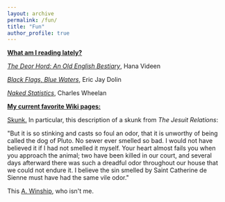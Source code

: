 ```yaml
---
layout: archive
permalink: /fun/
title: "Fun"
author_profile: true
---
```


<b><ins>What am I reading lately?</ins></b>

<a target="_blank" rel="noopener" href="https://www.goodreads.com/book/show/104386166-the-deorhord?from_search=true&from_srp=true&qid=Y3Mg1qnpMQ&rank=1"><i>The Deor Hord: An Old English Bestiary</i></a>, Hana Videen

<a target="_blank" rel="noopener" href="https://www.goodreads.com/book/show/38212132-black-flags-blue-waters?ref=nav_sb_ss_1_23"><i>Black Flags, Blue Waters</i></a>, Eric Jay Dolin

<a target="_blank" rel="noopener" href="https://www.goodreads.com/book/show/17986418-naked-statistics"><i>Naked Statistics</i></a>, Charles Wheelan

<b><ins>My current favorite Wiki pages:</ins></b>

<a target="_blank" rel="noopener" href="https://en.wikipedia.org/wiki/Skunk">Skunk.</a> In particular, this description of a skunk from <i>The Jesuit Relations</i>:

"But it is so stinking and casts so foul an odor, that it is unworthy of being called the dog of Pluto. No sewer ever smelled so bad. I would not have believed it if I had not smelled it myself. Your heart almost fails you when you approach the animal; two have been killed in our court, and several days afterward there was such a dreadful odor throughout our house that we could not endure it. I believe the sin smelled by Saint Catherine de Sienne must have had the same vile odor."

This <a target="_blank" rel="noopener" href="https://en.wikipedia.org/wiki/Albert_Edward_Winship">A. Winship</a>, who isn't me.
